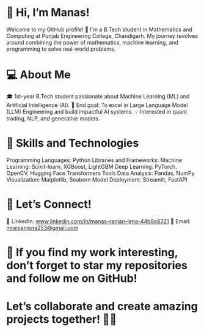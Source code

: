 # 👋 Hi, I’m Manas!
Welcome to my GitHub profile! 🚀 I'm a B.Tech student in Mathematics and Computing at Punjab Engineering College, Chandigarh. My journey revolves around combining the power of mathematics, machine learning, and programming to solve real-world problems.

# 💻 About Me
🎓 1st-year B.Tech student passionate about Machine Learning (ML) and Artificial Intelligence (AI).
🎯 End goal: To excel in Large Language Model (LLM) Engineering and build impactful AI systems.
💡 Interested in quant trading, NLP, and generative models.
# 🌟 Skills and Technologies
Programming
Languages: Python
Libraries and Frameworks:
Machine Learning: Scikit-learn, XGBoost, LightGBM
Deep Learning: PyTorch, OpenCV, Hugging Face Transformers
Tools
Data Analysis: Pandas, NumPy
Visualization: Matplotlib, Seaborn
Model Deployment: Streamlit, FastAPI
# 🤝 Let’s Connect!
💼 LinkedIn: www.linkedin.com/in/manas-ranjan-jena-44b8a8321
📧 Email: mranjanjena253@gmail.com
# 🌟 If you find my work interesting, don’t forget to star my repositories and follow me on GitHub!
# Let’s collaborate and create amazing projects together! 🚀✨
